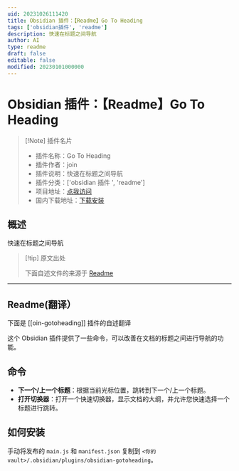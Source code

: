 ```yaml
---
uid: 20231026111420
title: Obsidian 插件：【Readme】Go To Heading
tags: ['obsidian插件', 'readme']
description: 快速在标题之间导航
author: AI
type: readme
draft: false
editable: false
modified: 20230101000000
---
```


# Obsidian 插件：【Readme】Go To Heading

> [!Note] 插件名片
> - 插件名称：Go To Heading
> - 插件作者：join
> - 插件说明：快速在标题之间导航
> - 插件分类：['obsidian 插件 ', 'readme']
> - 项目地址：[点我访问](https://github.com/oin/obsidian-gotoheading)
> - 国内下载地址：[下载安装](https://pkmer.cn/products/plugin/pluginMarket/?oin-gotoheading)

## 概述

快速在标题之间导航

> [!tip] 原文出处
>
>下面自述文件的来源于 [Readme](https://ghproxy.net/https://raw.githubusercontent.com/oin/obsidian-gotoheading/main/README.md)

---

## Readme(翻译）

下面是 [[oin-gotoheading]] 插件的自述翻译

这个 Obsidian 插件提供了一些命令，可以改善在文档的标题之间进行导航的功能。

## 命令

 - **下一个/上一个标题**：根据当前光标位置，跳转到下一个/上一个标题。
 - **打开切换器**：打开一个快速切换器，显示文档的大纲，并允许您快速选择一个标题进行跳转。

## 如何安装

手动将发布的 `main.js` 和 `manifest.json` 复制到 `<你的 vault>/.obsidian/plugins/obsidian-gotoheading`。

